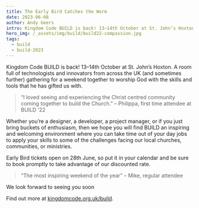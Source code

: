 ```yaml
---
title: The Early Bird Catches the Worm
date: 2023-06-08
author: Andy Geers
intro: Kingdom Code BUILD is back! 13–14th October at St. John’s Hoxton. A room full of technologists and innovators from across the UK (and sometimes further) gathering for a weekend together to worship God with the skills and tools that he has gifted us with.
hero_img: /_assets/img/build/build22-compassion.jpg
tags:
  - build
  - build-2023
---
```


Kingdom Code BUILD is back! 13–14th October at St. John’s Hoxton. A room full of technologists and innovators from across the UK (and sometimes further) gathering for a weekend together to worship God with the skills and tools that he has gifted us with.

> “I loved seeing and experiencing the Christ centred community coming together to build the Church.”
> – Philippa, first time attendee at BUILD ‘22

Whether you’re a designer, a developer, a project manager, or if you just bring buckets of enthusiasm, then we hope you will find BUILD an inspiring and welcoming environment where you can take time out of your day jobs to apply your skills to some of the challenges facing our local churches, communities, or ministries.

Early Bird tickets open on 28th June, so put it in your calendar and be sure to book promptly to take advantage of our discounted rate.

> “The most inspiring weekend of the year”
> – Mike, regular attendee

We look forward to seeing you soon

Find out more at [kingdomcode.org.uk/build](/build/2023).
